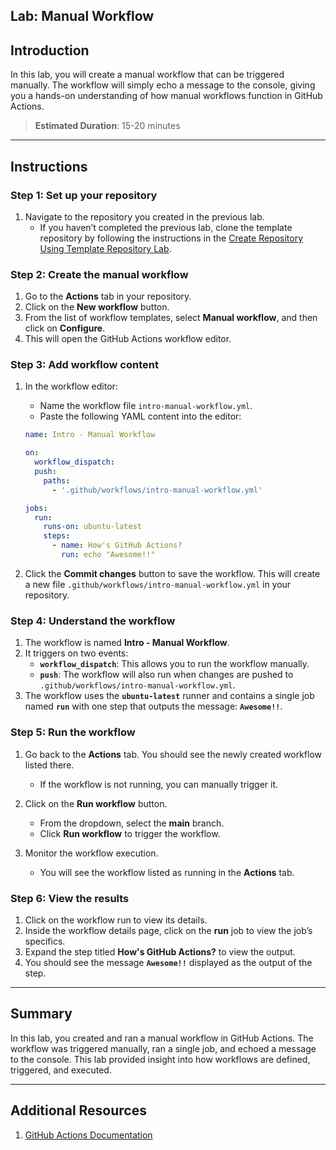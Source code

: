 ## Lab: Manual Workflow

## Introduction

In this lab, you will create a manual workflow that can be triggered manually. The workflow will simply echo a message to the console, giving you a hands-on understanding of how manual workflows function in GitHub Actions.

> **Estimated Duration**: 15-20 minutes

---

## Instructions

### Step 1: Set up your repository

1. Navigate to the repository you created in the previous lab.
   - If you haven’t completed the previous lab, clone the template repository by following the instructions in the [Create Repository Using Template Repository Lab](../template-repository/lab.md).

### Step 2: Create the manual workflow

1. Go to the **Actions** tab in your repository.
2. Click on the **New workflow** button.
3. From the list of workflow templates, select **Manual workflow**, and then click on **Configure**.
4. This will open the GitHub Actions workflow editor.

### Step 3: Add workflow content

1. In the workflow editor:

   - Name the workflow file `intro-manual-workflow.yml`.
   - Paste the following YAML content into the editor:

   ```yaml
   name: Intro - Manual Workflow

   on:
     workflow_dispatch:
     push:
       paths:
         - '.github/workflows/intro-manual-workflow.yml'

   jobs:
     run:
       runs-on: ubuntu-latest
       steps:
         - name: How's GitHub Actions?
           run: echo "Awesome!!"
   ```

2. Click the **Commit changes** button to save the workflow. This will create a new file `.github/workflows/intro-manual-workflow.yml` in your repository.

### Step 4: Understand the workflow

1. The workflow is named **Intro - Manual Workflow**.
2. It triggers on two events:
   - **`workflow_dispatch`**: This allows you to run the workflow manually.
   - **`push`**: The workflow will also run when changes are pushed to `.github/workflows/intro-manual-workflow.yml`.
3. The workflow uses the **`ubuntu-latest`** runner and contains a single job named **`run`** with one step that outputs the message: **`Awesome!!`**.

### Step 5: Run the workflow

1. Go back to the **Actions** tab. You should see the newly created workflow listed there.

   - If the workflow is not running, you can manually trigger it.

2. Click on the **Run workflow** button.

   - From the dropdown, select the **main** branch.
   - Click **Run workflow** to trigger the workflow.

3. Monitor the workflow execution.
   - You will see the workflow listed as running in the **Actions** tab.

### Step 6: View the results

1. Click on the workflow run to view its details.
2. Inside the workflow details page, click on the **run** job to view the job’s specifics.
3. Expand the step titled **How's GitHub Actions?** to view the output.
4. You should see the message **`Awesome!!`** displayed as the output of the step.

---

## Summary

In this lab, you created and ran a manual workflow in GitHub Actions. The workflow was triggered manually, ran a single job, and echoed a message to the console. This lab provided insight into how workflows are defined, triggered, and executed.

---

## Additional Resources

1. [GitHub Actions Documentation](https://docs.github.com/en/actions)

